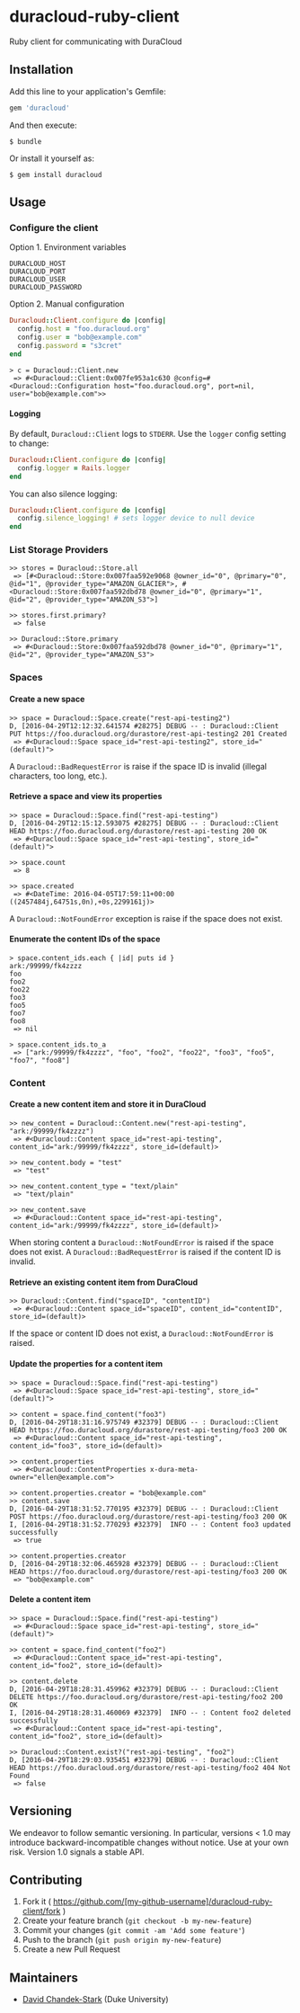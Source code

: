 # duracloud-ruby-client
Ruby client for communicating with DuraCloud

## Installation

Add this line to your application's Gemfile:

```ruby
gem 'duracloud'
```

And then execute:

    $ bundle

Or install it yourself as:

    $ gem install duracloud

## Usage

### Configure the client

Option 1. Environment variables

    DURACLOUD_HOST
    DURACLOUD_PORT
    DURACLOUD_USER
    DURACLOUD_PASSWORD

Option 2. Manual configuration

```ruby
Duracloud::Client.configure do |config|
  config.host = "foo.duracloud.org"
  config.user = "bob@example.com"
  config.password = "s3cret"
end
```

```
> c = Duracloud::Client.new
 => #<Duracloud::Client:0x007fe953a1c630 @config=#<Duracloud::Configuration host="foo.duracloud.org", port=nil, user="bob@example.com">>
 ```

#### Logging

By default, `Duracloud::Client` logs to `STDERR`.  Use the `logger` config setting to change:

```ruby
Duracloud::Client.configure do |config|
  config.logger = Rails.logger
end
```

You can also silence logging:

```ruby
Duracloud::Client.configure do |config|
  config.silence_logging! # sets logger device to null device
end
```

### List Storage Providers

```
>> stores = Duracloud::Store.all
 => [#<Duracloud::Store:0x007faa592e9068 @owner_id="0", @primary="0", @id="1", @provider_type="AMAZON_GLACIER">, #<Duracloud::Store:0x007faa592dbd78 @owner_id="0", @primary="1", @id="2", @provider_type="AMAZON_S3">]

>> stores.first.primary?
 => false

>> Duracloud::Store.primary
 => #<Duracloud::Store:0x007faa592dbd78 @owner_id="0", @primary="1", @id="2", @provider_type="AMAZON_S3">
```

### Spaces

#### Create a new space

```
>> space = Duracloud::Space.create("rest-api-testing2")
D, [2016-04-29T12:12:32.641574 #28275] DEBUG -- : Duracloud::Client PUT https://foo.duracloud.org/durastore/rest-api-testing2 201 Created
 => #<Duracloud::Space space_id="rest-api-testing2", store_id="(default)"> 
```

A `Duracloud::BadRequestError` is raise if the space ID is invalid (illegal characters, too long, etc.).

#### Retrieve a space and view its properties

```
>> space = Duracloud::Space.find("rest-api-testing")
D, [2016-04-29T12:15:12.593075 #28275] DEBUG -- : Duracloud::Client HEAD https://foo.duracloud.org/durastore/rest-api-testing 200 OK
 => #<Duracloud::Space space_id="rest-api-testing", store_id="(default)">
 
>> space.count
 => 8

>> space.created
 => #<DateTime: 2016-04-05T17:59:11+00:00 ((2457484j,64751s,0n),+0s,2299161j)> 
```

A `Duracloud::NotFoundError` exception is raise if the space does not exist.

#### Enumerate the content IDs of the space

```
> space.content_ids.each { |id| puts id }
ark:/99999/fk4zzzz
foo
foo2
foo22
foo3
foo5
foo7
foo8
 => nil

> space.content_ids.to_a
 => ["ark:/99999/fk4zzzz", "foo", "foo2", "foo22", "foo3", "foo5", "foo7", "foo8"] 
```

### Content

#### Create a new content item and store it in DuraCloud

```
>> new_content = Duracloud::Content.new("rest-api-testing", "ark:/99999/fk4zzzz")
 => #<Duracloud::Content space_id="rest-api-testing", content_id="ark:/99999/fk4zzzz", store_id=(default)>
 
>> new_content.body = "test"
 => "test"

>> new_content.content_type = "text/plain"
 => "text/plain"
 
>> new_content.save
 => #<Duracloud::Content space_id="rest-api-testing", content_id="ark:/99999/fk4zzzz", store_id=(default)>
```

When storing content a `Duracloud::NotFoundError` is raised if the space does not exist. A `Duracloud::BadRequestError` is raised if the content ID is invalid.

#### Retrieve an existing content item from DuraCloud

```
>> Duracloud::Content.find("spaceID", "contentID")
 => #<Duracloud::Content space_id="spaceID", content_id="contentID", store_id=(default)>
```

If the space or content ID does not exist, a `Duracloud::NotFoundError` is raised.

#### Update the properties for a content item

```
>> space = Duracloud::Space.find("rest-api-testing")
 => #<Duracloud::Space space_id="rest-api-testing", store_id="(default)">

>> content = space.find_content("foo3")
D, [2016-04-29T18:31:16.975749 #32379] DEBUG -- : Duracloud::Client HEAD https://foo.duracloud.org/durastore/rest-api-testing/foo3 200 OK
 => #<Duracloud::Content space_id="rest-api-testing", content_id="foo3", store_id=(default)>

>> content.properties
 => #<Duracloud::ContentProperties x-dura-meta-owner="ellen@example.com">

>> content.properties.creator = "bob@example.com"
>> content.save
D, [2016-04-29T18:31:52.770195 #32379] DEBUG -- : Duracloud::Client POST https://foo.duracloud.org/durastore/rest-api-testing/foo3 200 OK
I, [2016-04-29T18:31:52.770293 #32379]  INFO -- : Content foo3 updated successfully
 => true

>> content.properties.creator
D, [2016-04-29T18:32:06.465928 #32379] DEBUG -- : Duracloud::Client HEAD https://foo.duracloud.org/durastore/rest-api-testing/foo3 200 OK
 => "bob@example.com"
```     

#### Delete a content item

```
>> space = Duracloud::Space.find("rest-api-testing")
 => #<Duracloud::Space space_id="rest-api-testing", store_id="(default)">

>> content = space.find_content("foo2")
 => #<Duracloud::Content space_id="rest-api-testing", content_id="foo2", store_id=(default)>

>> content.delete
D, [2016-04-29T18:28:31.459962 #32379] DEBUG -- : Duracloud::Client DELETE https://foo.duracloud.org/durastore/rest-api-testing/foo2 200 OK
I, [2016-04-29T18:28:31.460069 #32379]  INFO -- : Content foo2 deleted successfully
 => #<Duracloud::Content space_id="rest-api-testing", content_id="foo2", store_id=(default)>

>> Duracloud::Content.exist?("rest-api-testing", "foo2")
D, [2016-04-29T18:29:03.935451 #32379] DEBUG -- : Duracloud::Client HEAD https://foo.duracloud.org/durastore/rest-api-testing/foo2 404 Not Found
 => false
```

## Versioning

We endeavor to follow semantic versioning.  In particular, versions < 1.0 may introduce backward-incompatible changes without notice.  Use at your own risk.  Version 1.0 signals a stable API.

## Contributing

1. Fork it ( https://github.com/[my-github-username]/duracloud-ruby-client/fork )
2. Create your feature branch (`git checkout -b my-new-feature`)
3. Commit your changes (`git commit -am 'Add some feature'`)
4. Push to the branch (`git push origin my-new-feature`)
5. Create a new Pull Request

## Maintainers

* [David Chandek-Stark](https://github.com/dchandekstark) (Duke University)
